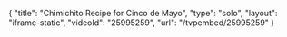 {
    "title": "Chimichito Recipe for Cinco de Mayo",
    "type": "solo",
    "layout": "iframe-static",
    "videoId": "25995259",
    "url": "\/tvpembed\/25995259"
}